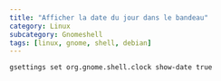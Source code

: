 ```yaml
---
title: "Afficher la date du jour dans le bandeau"
category: Linux
subcategory: Gnomeshell
tags: [linux, gnome, shell, debian]
---
```


``` bash
gsettings set org.gnome.shell.clock show-date true
```
